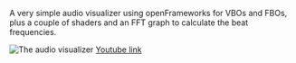 A very simple audio visualizer using openFrameworks for VBOs and FBOs, plus a couple of shaders and an FFT graph to calculate the beat frequencies.

![The audio visualizer](https://github.com/jahfer/Audio-visualizer/blob/master/screenshot.png)
[Youtube link](http://www.youtube.com/watch?v=LY1XJLa7U-4)